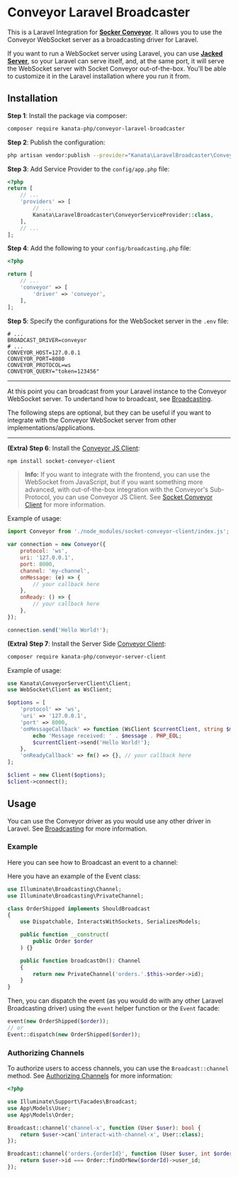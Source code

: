 
# Conveyor Laravel Broadcaster

This is a Laravel Integration for [**Socker Conveyor**](http://socketconveyor.com). It allows you to use the Conveyor WebSocket server as a broadcasting driver for Laravel.

If you want to run a WebSocket server using Laravel, you can use [**Jacked Server**](https://github.com/jacked-php/jacked-server), so your Laravel can serve itself, and, at the same port, it will serve the WebSocket server with Socket Conveyor out-of-the-box. You'll be able to customize it in the Laravel installation where you run it from.

## Installation

**Step 1**: Install the package via composer:

```bash
composer require kanata-php/conveyor-laravel-broadcaster
```

**Step 2**: Publish the configuration:

```bash
php artisan vendor:publish --provider="Kanata\LaravelBroadcaster\ConveyorServiceProvider"
```

**Step 3**: Add Service Provider to the `config/app.php` file:

```php
<?php
return [
    // ...
    'providers' => [
        // ...
        Kanata\LaravelBroadcaster\ConveyorServiceProvider::class,
    ],
    // ...
];
```

**Step 4**: Add the following to your `config/broadcasting.php` file:

```php
<?php

return [
    // ...
    'conveyor' => [
        'driver' => 'conveyor',
    ],
];
```

**Step 5**: Specify the configurations for the WebSocket server in the `.env` file:

```dotenv
# ...
BROADCAST_DRIVER=conveyor
# ...
CONVEYOR_HOST=127.0.0.1
CONVEYOR_PORT=8080
CONVEYOR_PROTOCOL=ws
CONVEYOR_QUERY="token=123456"
```

---

At this point you can broadcast from your Laravel instance to the Conveyor WebSocket server. To undertand how to broadcast, see [Broadcasting](https://laravel.com/docs/10.x/broadcasting).

The following steps are optional, but they can be useful if you want to integrate with the Conveyor WebSocket server from other implementations/applications.

---

**(Extra) Step 6**: Install the [Conveyor JS Client](https://www.npmjs.com/package/socket-conveyor-client):

```bash
npm install socket-conveyor-client
```

> **Info:** If you want to integrate with the frontend, you can use the WebSocket from JavaScript, but if you want something more advanced, with out-of-the-box integration with the Conveyor's Sub-Protocol, you can use Conveyor JS Client. See [Socket Conveyor Client](https://www.npmjs.com/package/socket-conveyor-client) for more information.

Example of usage:

```javascript
import Conveyor from './node_modules/socket-conveyor-client/index.js';

var connection = new Conveyor({
    protocol: 'ws',
    uri: '127.0.0.1',
    port: 8000,
    channel: 'my-channel',
    onMessage: (e) => {
        // your callback here
    },
    onReady: () => {
        // your callback here
    },
});

connection.send('Hello World!');
```

**(Extra) Step 7**: Install the Server Side [Conveyor Client](https://github.com/kanata-php/conveyor-server-client):

```bash
composer require kanata-php/conveyor-server-client
```

Example of usage:

```php
use Kanata\ConveyorServerClient\Client;
use WebSocket\Client as WsClient;

$options = [
    'protocol' => 'ws',
    'uri' => '127.0.0.1',
    'port' => 8000,
    'onMessageCallback' => function (WsClient $currentClient, string $message) {
        echo 'Message received: ' . $message . PHP_EOL;
        $currentClient->send('Hello World!');
    },
    'onReadyCallback' => fn() => {}, // your callback here
];

$client = new Client($options);
$client->connect();
```

## Usage

You can use the Conveyor driver as you would use any other driver in Laravel. See [Broadcasting](https://laravel.com/docs/8.x/broadcasting) for more information.

### Example

Here you can see how to Broadcast an event to a channel:

Here you have an example of the Event class:

```php
use Illuminate\Broadcasting\Channel;
use Illuminate\Broadcasting\PrivateChannel;

class OrderShipped implements ShouldBroadcast
{
    use Dispatchable, InteractsWithSockets, SerializesModels;

    public function __construct(
        public Order $order
    ) {}

    public function broadcastOn(): Channel
    {
        return new PrivateChannel('orders.'.$this->order->id);
    }
}
```

Then, you can dispatch the event (as you would do with any other Laravel Broadcasting driver) using the `event` helper function or the `Event` facade:

```php
event(new OrderShipped($order));
// or
Event::dispatch(new OrderShipped($order));
```

### Authorizing Channels

To authorize users to access channels, you can use the `Broadcast::channel` method. See [Authorizing Channels](https://laravel.com/docs/8.x/broadcasting#authorizing-channels) for more information:

```php
<?php

use Illuminate\Support\Facades\Broadcast;
use App\Models\User;
use App\Models\Order;

Broadcast::channel('channel-x', function (User $user): bool {
    return $user->can('interact-with-channel-x', User::class);
});

Broadcast::channel('orders.{orderId}', function (User $user, int $orderId) {
    return $user->id === Order::findOrNew($orderId)->user_id;
});
``` 
